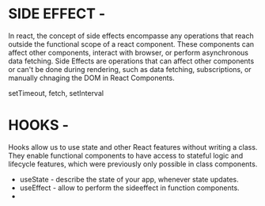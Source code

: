 # SIDE EFFECT -

In react, the concept of side effects encompasse any operations that reach outside the functional scope of a react component.
These components can affect other components, interact with browser, or perform asynchronous data fetching.
Side Effects are operations that can affect other components or can't be done during rendering, such as data fetching, subscriptions, or manually chnaging the DOM in React Components.

setTimeout,
fetch,
setInterval

# HOOKS -

Hooks allow us to use state and other React features without writing a class.
They enable functional components to have access to stateful logic and lifecycle features, which were previously only possible in class components.

- useState - describe the state of your app, whenever state updates.
- useEffect - allow to perform the sideeffect in function components.
-
